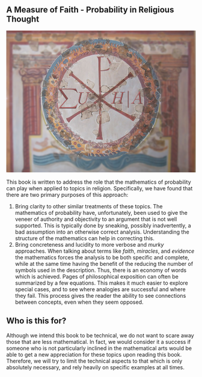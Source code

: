 ## A Measure of Faith - Probability in Religious Thought

![](https://github.com/bblais/A-Measure-Of-Faith/blob/master/img/cover_draft2.png)

This book is written to address the role that the mathematics of probability can play when applied to topics in religion.  Specifically, we have found that there are two primary purposes of this approach:

1. Bring clarity to other similar treatments of these topics.  The mathematics of probability have, unfortunately, been used to give the veneer of authority and objectivity to an argument that is not well supported.  This is typically done by sneaking, possibly inadvertently, a bad assumption into an otherwise correct analysis.  Understanding the structure of the mathematics can help in correcting this.
2. Bring concreteness and lucidity to more verbose and *murky* approaches.  When talking about terms like *faith*, *miracles*, and *evidence* the mathematics forces the analysis to be both specific and complete, while at the same time having the benefit of the reducing the number of symbols used in the description.  Thus, there is an economy of words which is achieved.  Pages of philosophical exposition can often be summarized by a few equations.  This makes it much easier to explore special cases, and to see where analogies are successful and where they fail.  This process gives the reader the ability to see connections between concepts, even when they seem opposed.

## Who is this for?

Although we intend this book to be technical, we do not want to scare away those that are less mathematical.  In fact, we would consider it a success if someone who is not particularly inclined in the mathematical arts would be able to get a new appreciation for these topics upon reading this book.  Therefore, we will try to limit the technical aspects to that which is only absolutely necessary, and rely heavily on specific examples at all times.

